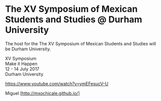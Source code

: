 The XV Symposium of Mexican Students and Studies  @ Durham University
======

The host for the The XV Symposium of Mexican Students and Studies will be Durham University.

XV Symposium  
Make it Happen  
12 - 14 July 2017  
Durham University  


https://www.youtube.com/watch?v=ymEFesucV-U



Miguel [http://mxochicale.github.io/]
